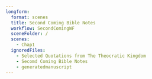 ```yaml
---
longform:
  format: scenes
  title: Second Coming Bible Notes
  workflow: SecondComingWF
  sceneFolder: /
  scenes:
    - Chap1
  ignoredFiles:
    - Selected Quotations from The Theocratic Kingdom
    - Secomd Coming Bible Notes
    - generatedmanuscript
---
```

